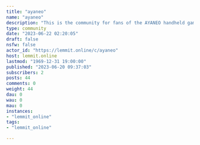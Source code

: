 ```yaml
---
title: "ayaneo" 
name: "ayaneo"
description: "This is the community for fans of the AYANEO handheld gaming devices."
type: community
date: "2023-06-22 02:20:05"
draft: false
nsfw: false
actor_id: "https://lemmit.online/c/ayaneo"
host: lemmit.online
lastmod: "1969-12-31 19:00:00"
published: "2023-06-20 09:37:03"
subscribers: 2
posts: 44
comments: 0
weight: 44
dau: 0
wau: 0
mau: 0
instances:
- "lemmit_online"
tags: 
- "lemmit_online"

---
```

